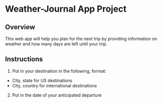 # Weather-Journal App Project

## Overview
This web app will help you plan for the next trip by providing information on weather and how many days are left until your trip.

## Instructions
1. Put in your destination in the following, format:
- City, state for US destinations
- City, country for international destinations

2. Put in the date of your anticipated departure